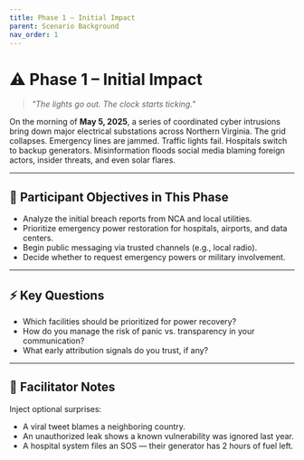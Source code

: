 ```yaml
---
title: Phase 1 – Initial Impact
parent: Scenario Background
nav_order: 1
---
```


# ⚠️ Phase 1 – Initial Impact

> _"The lights go out. The clock starts ticking."_

On the morning of **May 5, 2025**, a series of coordinated cyber intrusions bring down major electrical substations across Northern Virginia. The grid collapses. Emergency lines are jammed. Traffic lights fail. Hospitals switch to backup generators. Misinformation floods social media blaming foreign actors, insider threats, and even solar flares.

---

## 🎯 Participant Objectives in This Phase

- Analyze the initial breach reports from NCA and local utilities.
- Prioritize emergency power restoration for hospitals, airports, and data centers.
- Begin public messaging via trusted channels (e.g., local radio).
- Decide whether to request emergency powers or military involvement.

---

## ⚡ Key Questions

- Which facilities should be prioritized for power recovery?
- How do you manage the risk of panic vs. transparency in your communication?
- What early attribution signals do you trust, if any?

---

## 🧠 Facilitator Notes

Inject optional surprises:
- A viral tweet blames a neighboring country.
- An unauthorized leak shows a known vulnerability was ignored last year.
- A hospital system files an SOS — their generator has 2 hours of fuel left.
